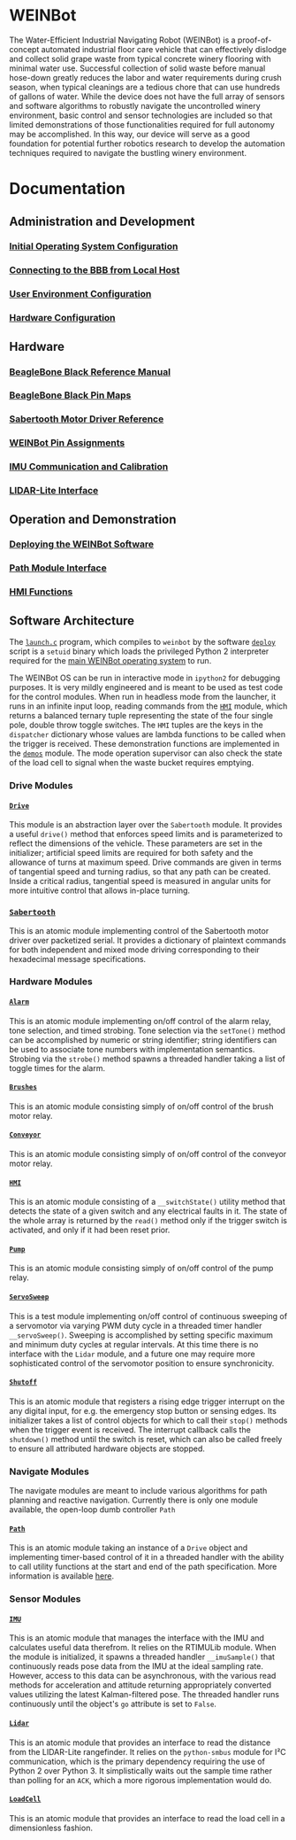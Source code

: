 # WEINBot
The Water-Efficient Industrial Navigating Robot (WEINBot) is a proof-of-concept automated industrial floor care vehicle that can effectively dislodge and collect solid grape waste from typical concrete winery flooring with minimal water use.
Successful collection of solid waste before manual hose-down greatly reduces the labor and water requirements during crush season, when typical cleanings are a tedious chore that can use hundreds of gallons of water.
While the device does not have the full array of sensors and software algorithms to robustly navigate the uncontrolled winery environment, basic control and sensor technologies are included so that limited demonstrations of those functionalities required for full autonomy may be accomplished.
In this way, our device will serve as a good foundation for potential further robotics research to develop the automation techniques required to navigate the bustling winery environment.

# Documentation
## Administration and Development
### [Initial Operating System Configuration](docs/os_config.md)
### [Connecting to the BBB from Local Host](docs/connecting.md)
### [User Environment Configuration](docs/user_config.md)
### [Hardware Configuration](docs/hardware_config.md)

## Hardware
### [BeagleBone Black Reference Manual](docs/BBB_SRM.pdf)
### [BeagleBone Black Pin Maps](docs/pinmaps.md)
### [Sabertooth Motor Driver Reference](docs/Sabertooth2x60.pdf)
### [WEINBot Pin Assignments](docs/pinout.md)
### [IMU Communication and Calibration](docs/imu.md)
### [LIDAR-Lite Interface](docs/lidar.md)

## Operation and Demonstration
### [Deploying the WEINBot Software](docs/deploy.md)
### [Path Module Interface](docs/path.md)
### [HMI Functions](docs/demos.md)

## Software Architecture
The [`launch.c`](src/launch.c) program, which compiles to `weinbot` by the software [`deploy`](bin/deploy) script is a `setuid` binary which loads the privileged Python 2 interpreter required for the [main WEINBot operating system](src/weinbot.py) to run.

The WEINBot OS can be run in interactive mode in `ipython2` for debugging purposes.
It is very mildly engineered and is meant to be used as test code for the control modules.
When run in headless mode from the launcher, it runs in an infinite input loop, reading commands from the [`HMI`](src/Hardware/HMI.py) module, which returns a balanced ternary tuple representing the state of the four single pole, double throw toggle switches.
The `HMI` tuples are the keys in the `dispatcher` dictionary whose values are lambda functions to be called when the trigger is received.
These demonstration functions are implemented in the [`demos`](src/demos.py) module.
The mode operation supervisor can also check the state of the load cell to signal when the waste bucket requires emptying.

### Drive Modules
#### [`Drive`](src/Drive/Drive.py)
This module is an abstraction layer over the `Sabertooth` module.
It provides a useful `drive()` method that enforces speed limits and is parameterized to reflect the dimensions of the vehicle.
These parameters are set in the initializer; artificial speed limits are required for both safety and the allowance of turns at maximum speed.
Drive commands are given in terms of tangential speed and turning radius, so that any path can be created.
Inside a critical radius, tangential speed is measured in angular units for more intuitive control that allows in-place turning.

### [`Sabertooth`](src/Drive/Sabertooth/Sabertooth.py)
This is an atomic module implementing control of the Sabertooth motor driver over packetized serial.
It provides a dictionary of plaintext commands for both independent and mixed mode driving corresponding to their hexadecimal message specifications.

### Hardware Modules
#### [`Alarm`](src/Hardware/Alarm.py)
This is an atomic module implementing on/off control of the alarm relay, tone selection, and timed strobing.
Tone selection via the `setTone()` method can be accomplished by numeric or string identifier; string identifiers can be used to associate tone numbers with implementation semantics.
Strobing via the `strobe()` method spawns a threaded handler taking a list of toggle times for the alarm.

#### [`Brushes`](src/Hardware/Brushes.py)
This is an atomic module consisting simply of on/off control of the brush motor relay.

#### [`Conveyor`](src/Hardware/Conveyor.py)
This is an atomic module consisting simply of on/off control of the conveyor motor relay.

#### [`HMI`](src/Hardware/HMI.py)
This is an atomic module consisting of a `__switchState()` utility method that detects the state of a given switch and any electrical faults in it.
The state of the whole array is returned by the `read()` method only if the trigger switch is activated, and only if it had been reset prior.

#### [`Pump`](src/Hardware/Pump.py)
This is an atomic module consisting simply of on/off control of the pump relay.

#### [`ServoSweep`](src/Hardware/ServoSweep.py)
This is a test module implementing on/off control of continuous sweeping of a servomotor via varying PWM duty cycle in a threaded timer handler `__servoSweep()`.
Sweeping is accomplished by setting specific maximum and minimum duty cycles at regular intervals.
At this time there is no interface with the `Lidar` module, and a future one may require more sophisticated control of the servomotor position to ensure synchronicity.

#### [`Shutoff`](src/Hardware/Shutoff.py)
This is an atomic module that registers a rising edge trigger interrupt on the any digital input, for e.g. the emergency stop button or sensing edges.
Its initializer takes a list of control objects for which to call their `stop()` methods when the trigger event is received.
The interrupt callback calls the `shutdown()` method until the switch is reset, which can also be called freely to ensure all attributed hardware objects are stopped.

### Navigate Modules
The navigate modules are meant to include various algorithms for path planning and reactive navigation.
Currently there is only one module available, the open-loop dumb controller `Path`

#### [`Path`](src/Navigate/Path/Path.py)
This is an atomic module taking an instance of a `Drive` object and implementing timer-based control of it in a threaded handler with the ability to call utility functions at the start and end of the path specification.
More information is available [here](docs/path.md).

### Sensor Modules
#### [`IMU`](src/Sensors/IMU.py)
This is an atomic module that manages the interface with the IMU and calculates useful data therefrom.
It relies on the RTIMULib module.
When the module is initialized, it spawns a threaded handler `__imuSample()` that continuously reads pose data from the IMU at the ideal sampling rate.
However, access to this data can be asynchronous, with the various read methods for acceleration and attitude returning appropriately converted values utilizing the latest Kalman-filtered pose.
The threaded handler runs continuously until the object's `go` attribute is set to `False`.

#### [`Lidar`](src/Sensors/Lidar.py)
This is an atomic module that provides an interface to read the distance from the LIDAR-Lite rangefinder.
It relies on the `python-smbus` module for I²C communication, which is the primary dependency requiring the use of Python 2 over Python 3.
It simplistically waits out the sample time rather than polling for an `ACK`, which a more rigorous implementation would do.

#### [`LoadCell`](src/Sensors/LoadCell.py)
This is an atomic module that provides an interface to read the load cell in a dimensionless fashion.

